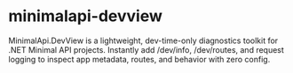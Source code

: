 # minimalapi-devview
MinimalApi.DevView is a lightweight, dev-time-only diagnostics toolkit for .NET Minimal API projects. Instantly add /dev/info, /dev/routes, and request logging to inspect app metadata, routes, and behavior with zero config.
